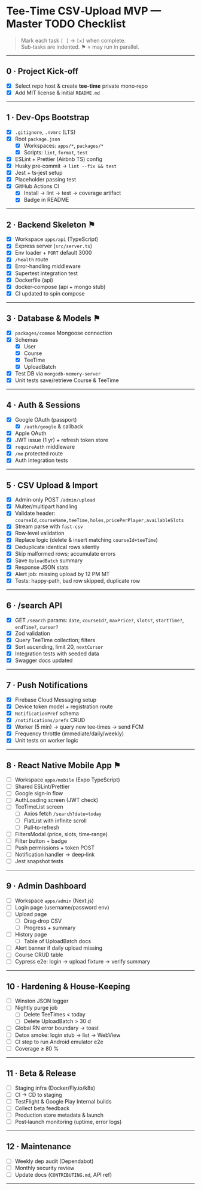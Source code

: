 # Tee‑Time CSV‑Upload MVP — Master TODO Checklist

> Mark each task `[ ]` → `[x]` when complete.  
> Sub‑tasks are indented. ⚑ = may run in parallel.

---

## 0 · Project Kick‑off
- [x] Select repo host & create **tee‑time** private mono‑repo
- [x] Add MIT license & initial `README.md`

---

## 1 · Dev‑Ops Bootstrap
- [x] `.gitignore`, `.nvmrc` (LTS)
- [x] Root `package.json`   
  - [x] Workspaces: `apps/*`, `packages/*`
  - [x] Scripts: `lint`, `format`, `test`
- [x] ESLint + Prettier (Airbnb TS) config
- [x] Husky pre‑commit → `lint --fix && test`
- [x] Jest + ts‑jest setup
- [x] Placeholder passing test
- [x] GitHub Actions CI  
  - [x] Install → lint → test → coverage artifact  
  - [x] Badge in README

---

## 2 · Backend Skeleton ⚑
- [x] Workspace `apps/api` (TypeScript)
- [x] Express server (`src/server.ts`)
- [x] Env loader + `PORT` default 3000
- [x] `/health` route
- [x] Error‑handling middleware
- [x] Supertest integration test
- [x] Dockerfile (api)
- [x] docker‑compose (api + mongo stub)
- [x] CI updated to spin compose

---

## 3 · Database & Models ⚑
- [x] `packages/common` Mongoose connection
- [x] Schemas  
  - [x] User  
  - [x] Course  
  - [x] TeeTime  
  - [x] UploadBatch
- [x] Test DB via `mongodb-memory-server`
- [x] Unit tests save/retrieve Course & TeeTime

---

## 4 · Auth & Sessions
- [x] Google OAuth (passport)  
  - [x] `/auth/google` & callback
- [x] Apple OAuth
- [x] JWT issue (1 yr) + refresh token store
- [x] `requireAuth` middleware
- [x] `/me` protected route
- [x] Auth integration tests

---

## 5 · CSV Upload & Import
- [x] Admin‑only POST `/admin/upload`
- [x] Multer/multipart handling
- [x] Validate header: `courseId,courseName,teeTime,holes,pricePerPlayer,availableSlots`
- [x] Stream parse with `fast-csv`
- [x] Row‑level validation
- [x] Replace logic (delete & insert matching `courseId+teeTime`)
- [x] Deduplicate identical rows silently
- [x] Skip malformed rows; accumulate errors
- [x] Save `UploadBatch` summary
- [x] Response JSON stats
- [x] Alert job: missing upload by 12 PM MT
- [x] Tests: happy‑path, bad row skipped, duplicate row

---

## 6 · /​search API
- [x] GET `/search` params: `date`, `courseId?`, `maxPrice?`, `slots?`, `startTime?`, `endTime?`, `cursor?`
- [x] Zod validation
- [x] Query TeeTime collection; filters
- [x] Sort ascending, limit 20, `nextCursor`
- [x] Integration tests with seeded data
- [x] Swagger docs updated

---

## 7 · Push Notifications
- [x] Firebase Cloud Messaging setup
- [x] Device token model + registration route
- [x] `NotificationPref` schema
- [x] `/notifications/prefs` CRUD
- [x] Worker (5 min) → query new tee‑times → send FCM
- [x] Frequency throttle (immediate/daily/weekly)
- [x] Unit tests on worker logic

---

## 8 · React Native Mobile App ⚑
- [ ] Workspace `apps/mobile` (Expo TypeScript)
- [ ] Shared ESLint/Prettier
- [ ] Google sign‑in flow
- [ ] AuthLoading screen (JWT check)
- [ ] TeeTimeList screen  
  - [ ] Axios fetch `/search?date=today`  
  - [ ] FlatList with infinite scroll  
  - [ ] Pull‑to‑refresh
- [ ] FiltersModal (price, slots, time‑range)
- [ ] Filter button + badge
- [ ] Push permissions + token POST
- [ ] Notification handler → deep‑link
- [ ] Jest snapshot tests

---

## 9 · Admin Dashboard
- [ ] Workspace `apps/admin` (Next.js)
- [ ] Login page (username/password env)
- [ ] Upload page  
  - [ ] Drag‑drop CSV  
  - [ ] Progress + summary
- [ ] History page  
  - [ ] Table of UploadBatch docs
- [ ] Alert banner if daily upload missing
- [ ] Course CRUD table
- [ ] Cypress e2e: login → upload fixture → verify summary

---

## 10 · Hardening & House‑Keeping
- [ ] Winston JSON logger
- [ ] Nightly purge job  
  - [ ] Delete TeeTimes < today  
  - [ ] Delete UploadBatch > 30 d
- [ ] Global RN error boundary → toast
- [ ] Detox smoke: login stub → list → WebView
- [ ] CI step to run Android emulator e2e
- [ ] Coverage ≥ 80 %

---

## 11 · Beta & Release
- [ ] Staging infra (Docker/Fly.io/k8s)
- [ ] CI → CD to staging
- [ ] TestFlight & Google Play Internal builds
- [ ] Collect beta feedback
- [ ] Production store metadata & launch
- [ ] Post‑launch monitoring (uptime, error logs)

---

## 12 · Maintenance
- [ ] Weekly dep audit (Dependabot)
- [ ] Monthly security review
- [ ] Update docs (`CONTRIBUTING.md`, API ref)

---
